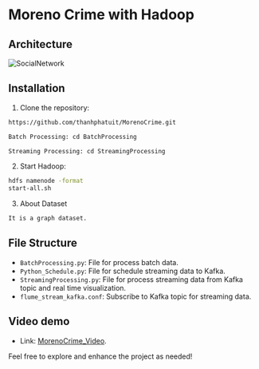 # Moreno Crime with Hadoop


## Architecture 

![SocialNetwork](https://github.com/thanhphatuit/MorenoCrime/assets/84914537/93123fbc-e745-430b-8c54-914f2ff0b8ca)

## Installation

1. Clone the repository:

```bash
https://github.com/thanhphatuit/MorenoCrime.git

Batch Processing: cd BatchProcessing

Streaming Processing: cd StreamingProcessing
```

2. Start Hadoop:

```bash
hdfs namenode -format
start-all.sh
```

3. About Dataset
```bash
It is a graph dataset.
```

## File Structure

- `BatchProcessing.py`: File for process batch data.
- `Python_Schedule.py`: File for schedule streaming data to Kafka.
- `StreamingProcessing.py`: File for process streaming data from Kafka topic and real time visualization.
- `flume_stream_kafka.conf`: Subscribe to Kafka topic for streaming data.

## Video demo
- Link: [MorenoCrime_Video](https://drive.google.com/drive/folders/1NjoPPpFxRwKzhKIzfYHtL82b3ukojMld?usp=sharing).

Feel free to explore and enhance the project as needed!
